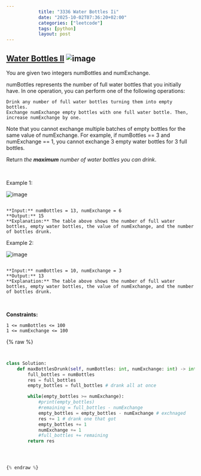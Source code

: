 ```yaml
---
            title: "3336 Water Bottles Ii"
            date: "2025-10-02T07:36:20+02:00"
            categories: ["leetcode"]
            tags: [python]
            layout: post
---
```

            
## [Water Bottles II](https://leetcode.com/problems/water-bottles-ii) ![image](https://img.shields.io/badge/Difficulty-Medium-orange)

You are given two integers numBottles and numExchange.

numBottles represents the number of full water bottles that you initially have. In one operation, you can perform one of the following operations:

	Drink any number of full water bottles turning them into empty bottles.
	Exchange numExchange empty bottles with one full water bottle. Then, increase numExchange by one.

Note that you cannot exchange multiple batches of empty bottles for the same value of numExchange. For example, if numBottles == 3 and numExchange == 1, you cannot exchange 3 empty water bottles for 3 full bottles.

Return *the **maximum** number of water bottles you can drink*.

 

Example 1:

![image](https://assets.leetcode.com/uploads/2024/01/28/exampleone1.png)
```

**Input:** numBottles = 13, numExchange = 6
**Output:** 15
**Explanation:** The table above shows the number of full water bottles, empty water bottles, the value of numExchange, and the number of bottles drunk.

```

Example 2:

![image](https://assets.leetcode.com/uploads/2024/01/28/example231.png)
```

**Input:** numBottles = 10, numExchange = 3
**Output:** 13
**Explanation:** The table above shows the number of full water bottles, empty water bottles, the value of numExchange, and the number of bottles drunk.

```

 

**Constraints:**

	1 <= numBottles <= 100 
	1 <= numExchange <= 100

{% raw %}


```python


class Solution:
    def maxBottlesDrunk(self, numBottles: int, numExchange: int) -> int:
        full_bottles = numBottles
        res = full_bottles
        empty_bottles = full_bottles # drank all at once

        while(empty_bottles >= numExchange):
            #print(empty_bottles)
            #remaining = full_bottles - numExchange
            empty_bottles = empty_bottles - numExchange # exchnaged
            res += 1 # drank one that got
            empty_bottles += 1
            numExchange += 1
            #full_bottles += remaining
        return res




{% endraw %}
```
